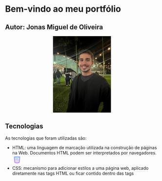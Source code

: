 # Bem-vindo ao meu portfólio
## Autor: Jonas Miguel de Oliveira
<p align= "center">
<img src="./src/static/foto.jpg" width= "190" height= "250" alt= "minha foto">
</p>

## Tecnologias

As tecnologias que foram utilizadas são:
* HTML: uma linguagem de marcação utilizada na construção de páginas na Web. Documentos HTML podem ser interpretados por navegadores. <img src="./src/static/html.png" width= "30" height= "30" alt= "html foto">
* CSS: mecanismo para adicionar estilos a uma página web, aplicado diretamente nas tags HTML ou ficar contido dentro das tags <style>.
* Python:  uma linguagem de programação de alto nível, interpretada de script, imperativa, orientada a objetos, funcional, de tipagem dinâmica e forte.
* Flask:  é um pequeno framework web escrito em Python.

## Descrição das pastas

1. doc: documentação do projeto
2. src: código-fonte do projeto
3. static: imagens e css do projeto
4. templates: html do projeto

## Como utilizar o diretório

Como construir e executar o projeto (Windows / prompt de comandos):
1. Criar uma pasta vazia
2. Clonar o repositório com: 
```console
	git clone https://github.com/Jonasoliver/portfolio_digital_dsm.git  .
```
3. Abrir a pasta raiz no Visual Studio Code
4. Digitar o comando flask run no terminal
## Como iniciar o seu projeto

1. Ter um computador.
2. Instalar uma ferramenta de desenvolvimento web. Aperte [aqui](https://www.hostinger.com.br/tutoriais/ferramentas-de-desenvolvimento-web) para acessar um link onde exibe-se algumas ferramentas desse tipo.

(Validação professor FGMC - 1DSM - 2023-02)
